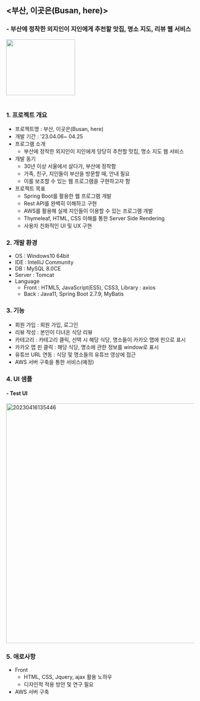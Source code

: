 ## <부산, 이곳은(Busan, here)>
### - 부산에 정착한 외지인이 지인에게 추천할 맛집, 명소 지도, 리뷰 웹 서비스

<img src="https://user-images.githubusercontent.com/96553431/168899776-e026d934-d8af-40ed-8f2c-f3c789022890.png" width="185" height="150"><br>
<br>

### 1. 프로젝트 개요
- 프로젝트명 : 부산, 이곳은(Busan, here)
- 개발 기간 : '23.04.06~ 04.25
- 프로그램 소개
  - 부산에 정착한 외지인이 지인에게 당당히 추천할 맛집, 명소 지도 웹 서비스
- 개발 동기
  - 30년 이상 서울에서 살다가, 부산에 정착함
  - 가족, 친구, 지인들이 부산을 방문할 때, 안내 필요
  - 이를 보조할 수 있는 웹 프로그램을 구현하고자 함
- 프로젝트 목표
  - Spring Boot를 활용한 웹 프로그램 개발
  - Rest API를 완벽히 이해하고 구현
  - AWS를 활용해 실제 지인들이 이용할 수 있는 프로그램 개발
  - Thymeleaf, HTML, CSS 이해를 통한 Server Side Rendering
  - 사용자 친화적인 UI 및 UX 구현

### 2. 개발 환경
- OS : Windows10 64bit
- IDE : IntelliJ Community
- DB : MySQL 8.0CE
- Server : Tomcat
- Language
  - Front : HTML5, JavaScript(ES5), CSS3, Library : axios
  - Back : Java11, Spring Boot 2.7.9, MyBatis

### 3. 기능
- 회원 가입 : 회원 가입, 로그인
- 리뷰 작성  : 본인이 다녀온 식당 리뷰
- 카테고리 : 카테고리 클릭, 선택 시 해당 식당, 명소들이 카카오 맵에 핀으로 표시
- 카카오 맵 핀 클릭 : 해당 식당, 명소에 관한 정보를 window로 표시
- 유튜브 URL 연동 : 식당 및 명소들의 유튜브 영상에 접근
- AWS 서버 구축을 통한 서비스(예정)


### 4. UI 샘플
#### - Test UI
<img width="644" alt="20230416135446" src="https://user-images.githubusercontent.com/96553431/232269778-48035d0b-79cf-4048-8d46-365f435b7fd6.png">

### 5. 애로사항
- Front
  - HTML, CSS, Jquery, ajax 활용 노하우
  - 디자인적 적용 방안 및 연구 필요
- AWS 서버 구축


